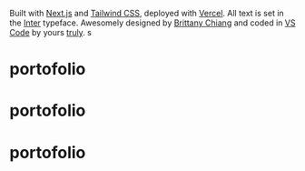 Built with [Next.js](https://nextjs.org/) and [Tailwind CSS](https://tailwindcss.com), deployed with [Vercel](https://vercel.com). All text is set in the [Inter](https://rsms.me/inter) typeface. Awesomely designed by [Brittany Chiang](https://www.linkedin.com/in/bchiang7) and coded in [VS Code](https://code.visualstudio.com) by yours [truly](https://www.linkedin.com/in/keshavk37).
s
# portofolio
# portofolio
# portofolio
